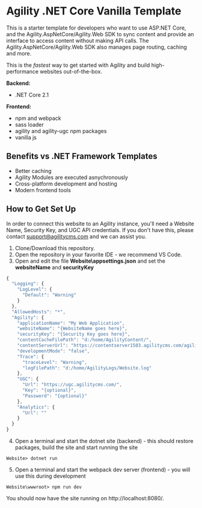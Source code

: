 # Agility .NET Core Vanilla Template
This is a starter template for developers who want to use ASP.NET Core, and the Agility.AspNetCore/Agility.Web SDK to sync content and provide an interface to access content without making API calls. The Agility.AspNetCore/Agility.Web SDK also manages page routing, caching and more.

This is the *fastest* way to get started with Agility and build high-performance websites out-of-the-box. 

**Backend:**
- .NET Core 2.1

**Frontend:**
- npm and webpack
- sass loader
- agility and agility-ugc npm packages
- vanilla js

## Benefits vs .NET Framework Templates
- Better caching
- Agility Modules are executed asnychronously
- Cross-platform development and hosting
- Modern frontend tools

## How to Get Set Up
In order to connect this website to an Agility instance, you'll need a Website Name, Security Key, and UGC API credentials. If you don't have this, please contact support@agilitycms.com and we can assist you.

1. Clone/Download this repository.
2. Open the repository in your favorite IDE - we recommend VS Code.
3. Open and edit the file **Website\appsettings.json** and set the **websiteName** and **securityKey** 
``` javascript
{
  "Logging": {
    "LogLevel": {
      "Default": "Warning"
    }
  },
  "AllowedHosts": "*",
  "Agility": {
    "applicationName": "My Web Application",
    "websiteName": "{WebsiteName goes here}", 
    "securityKey": "{Security Key goes here}",
    "contentCacheFilePath": "d:/home/AgilityContent/",
    "contentServerUrl": "https://contentserver1503.agilitycms.com/agilitycontentserver.svc",
    "developmentMode": "false",
    "Trace": {
      "traceLevel": "Warning",
      "logFilePath": "d:/home/AgilityLogs/Website.log"
    },
    "UGC": {
      "Url": "https://ugc.agilitycms.com/",
      "Key": "{optional}",
      "Password": "{optional}"
    },
    "Analytics": {
      "Url": ""
    }
  }
}
```
4. Open a terminal and start the dotnet site (backend) - this should restore packages, build the site and start running the site
```
Website> dotnet run
```
5. Open a terminal and start the webpack dev server (frontend) - you will use this during development
```
Website\wwwroot> npm run dev
```

You should now have the site running on http://localhost:8080/.
